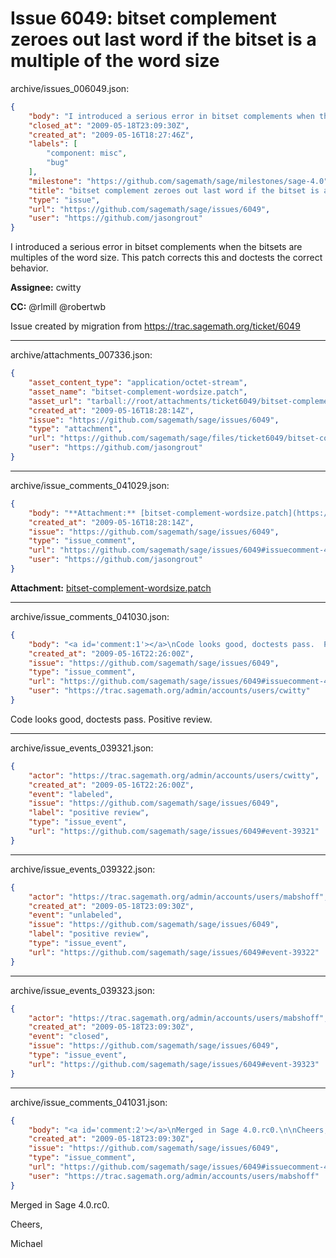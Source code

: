 # Issue 6049: bitset complement zeroes out last word if the bitset is a multiple of the word size

archive/issues_006049.json:
```json
{
    "body": "I introduced a serious error in bitset complements when the bitsets are multiples of the word size.  This patch corrects this and doctests the correct behavior.\n\n**Assignee:** cwitty\n\n**CC:**  @rlmill @robertwb\n\nIssue created by migration from https://trac.sagemath.org/ticket/6049\n\n",
    "closed_at": "2009-05-18T23:09:30Z",
    "created_at": "2009-05-16T18:27:46Z",
    "labels": [
        "component: misc",
        "bug"
    ],
    "milestone": "https://github.com/sagemath/sage/milestones/sage-4.0",
    "title": "bitset complement zeroes out last word if the bitset is a multiple of the word size",
    "type": "issue",
    "url": "https://github.com/sagemath/sage/issues/6049",
    "user": "https://github.com/jasongrout"
}
```
I introduced a serious error in bitset complements when the bitsets are multiples of the word size.  This patch corrects this and doctests the correct behavior.

**Assignee:** cwitty

**CC:**  @rlmill @robertwb

Issue created by migration from https://trac.sagemath.org/ticket/6049





---

archive/attachments_007336.json:
```json
{
    "asset_content_type": "application/octet-stream",
    "asset_name": "bitset-complement-wordsize.patch",
    "asset_url": "tarball://root/attachments/ticket6049/bitset-complement-wordsize.patch",
    "created_at": "2009-05-16T18:28:14Z",
    "issue": "https://github.com/sagemath/sage/issues/6049",
    "type": "attachment",
    "url": "https://github.com/sagemath/sage/files/ticket6049/bitset-complement-wordsize.patch",
    "user": "https://github.com/jasongrout"
}
```



---

archive/issue_comments_041029.json:
```json
{
    "body": "**Attachment:** [bitset-complement-wordsize.patch](https://github.com/sagemath/sage/files/ticket6049/bitset-complement-wordsize.patch)",
    "created_at": "2009-05-16T18:28:14Z",
    "issue": "https://github.com/sagemath/sage/issues/6049",
    "type": "issue_comment",
    "url": "https://github.com/sagemath/sage/issues/6049#issuecomment-41029",
    "user": "https://github.com/jasongrout"
}
```

**Attachment:** [bitset-complement-wordsize.patch](https://github.com/sagemath/sage/files/ticket6049/bitset-complement-wordsize.patch)



---

archive/issue_comments_041030.json:
```json
{
    "body": "<a id='comment:1'></a>\nCode looks good, doctests pass.  Positive review.",
    "created_at": "2009-05-16T22:26:00Z",
    "issue": "https://github.com/sagemath/sage/issues/6049",
    "type": "issue_comment",
    "url": "https://github.com/sagemath/sage/issues/6049#issuecomment-41030",
    "user": "https://trac.sagemath.org/admin/accounts/users/cwitty"
}
```

<a id='comment:1'></a>
Code looks good, doctests pass.  Positive review.



---

archive/issue_events_039321.json:
```json
{
    "actor": "https://trac.sagemath.org/admin/accounts/users/cwitty",
    "created_at": "2009-05-16T22:26:00Z",
    "event": "labeled",
    "issue": "https://github.com/sagemath/sage/issues/6049",
    "label": "positive review",
    "type": "issue_event",
    "url": "https://github.com/sagemath/sage/issues/6049#event-39321"
}
```



---

archive/issue_events_039322.json:
```json
{
    "actor": "https://trac.sagemath.org/admin/accounts/users/mabshoff",
    "created_at": "2009-05-18T23:09:30Z",
    "event": "unlabeled",
    "issue": "https://github.com/sagemath/sage/issues/6049",
    "label": "positive review",
    "type": "issue_event",
    "url": "https://github.com/sagemath/sage/issues/6049#event-39322"
}
```



---

archive/issue_events_039323.json:
```json
{
    "actor": "https://trac.sagemath.org/admin/accounts/users/mabshoff",
    "created_at": "2009-05-18T23:09:30Z",
    "event": "closed",
    "issue": "https://github.com/sagemath/sage/issues/6049",
    "type": "issue_event",
    "url": "https://github.com/sagemath/sage/issues/6049#event-39323"
}
```



---

archive/issue_comments_041031.json:
```json
{
    "body": "<a id='comment:2'></a>\nMerged in Sage 4.0.rc0.\n\nCheers,\n\nMichael",
    "created_at": "2009-05-18T23:09:30Z",
    "issue": "https://github.com/sagemath/sage/issues/6049",
    "type": "issue_comment",
    "url": "https://github.com/sagemath/sage/issues/6049#issuecomment-41031",
    "user": "https://trac.sagemath.org/admin/accounts/users/mabshoff"
}
```

<a id='comment:2'></a>
Merged in Sage 4.0.rc0.

Cheers,

Michael
